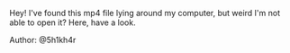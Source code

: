 Hey! I've found this mp4 file lying around my computer, but weird I'm not able to open it? Here, have a look.

Author: @5h1kh4r
